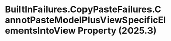 # BuiltInFailures.CopyPasteFailures.CannotPasteModelPlusViewSpecificElementsIntoView Property (2025.3)

﻿